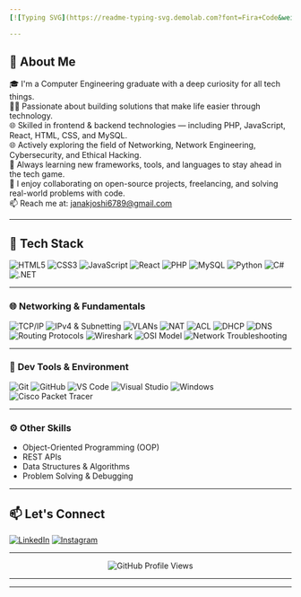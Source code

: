 ```yaml
---
[![Typing SVG](https://readme-typing-svg.demolab.com?font=Fira+Code&weight=800&size=28&pause=700&color=008000&background=00000000&center=true&vCenter=true&width=700&lines=🙏+Hey+there+👋+I'm+Janak+Joshi!❤️)](https://git.io/typing-svg)

---
```


## 🚀 About Me

🎓 I'm a Computer Engineering graduate with a deep curiosity for all tech things.  
👨‍💻 Passionate about building solutions that make life easier through technology.  
🌐 Skilled in frontend & backend technologies — including PHP, JavaScript, React, HTML, CSS, and MySQL.                      
🌐 Actively exploring the field of Networking, Network Engineering, Cybersecurity, and Ethical Hacking.  
🧠 Always learning new frameworks, tools, and languages to stay ahead in the tech game.  
🤝 I enjoy collaborating on open-source projects, freelancing, and solving real-world problems with code.  
📫 Reach me at: [janakjoshi6789@gmail.com](mailto:janakjoshi6789@gmail.com)  

---

## 🔧 Tech Stack


![HTML5](https://img.shields.io/badge/-HTML5-333?&logo=html5)
![CSS3](https://img.shields.io/badge/-CSS3-333?&logo=css3)
![JavaScript](https://img.shields.io/badge/-JavaScript-333?&logo=javascript)
![React](https://img.shields.io/badge/-React-333?&logo=react)
![PHP](https://img.shields.io/badge/-PHP-333?&logo=php)
![MySQL](https://img.shields.io/badge/-MySQL-333?&logo=mysql)
![Python](https://img.shields.io/badge/-Python-333?&logo=python)
![C#](https://img.shields.io/badge/-C%23-333?&logo=c-sharp)
![.NET](https://img.shields.io/badge/-.NET-333?&logo=dotnet)

---
### 🌐 **Networking & Fundamentals**

![TCP/IP](https://img.shields.io/badge/-TCP%2FIP-333?&logo=ethernet)
![IPv4 & Subnetting](https://img.shields.io/badge/-IPv4%20%26%20Subnetting-333?&logo=ipfs)
![VLANs](https://img.shields.io/badge/-VLANs-333?&logo=cisco)
![NAT](https://img.shields.io/badge/-NAT-333?&logo=cloudflare)
![ACL](https://img.shields.io/badge/-Access%20Control%20List%20(ACL)-333?&logo=verizon)
![DHCP](https://img.shields.io/badge/-DHCP-333?&logo=networking)
![DNS](https://img.shields.io/badge/-DNS-333?&logo=cloudflare)
![Routing Protocols](https://img.shields.io/badge/-Routing%20(OSPF%2C%20RIP)-333?&logo=internet-explorer)
![Wireshark](https://img.shields.io/badge/-Wireshark-333?&logo=wireshark)
![OSI Model](https://img.shields.io/badge/-OSI%20Model-333?&logo=freenas)
![Network Troubleshooting](https://img.shields.io/badge/-Ping%2FTraceroute%2FARP-333?&logo=waze)

---
### 🔧 **Dev Tools & Environment**

![Git](https://img.shields.io/badge/-Git-333?&logo=git)
![GitHub](https://img.shields.io/badge/-GitHub-333?&logo=github)
![VS Code](https://img.shields.io/badge/-VS%20Code-333?&logo=visual-studio-code)
![Visual Studio](https://img.shields.io/badge/-Visual%20Studio-333?&logo=visual-studio)
![Windows](https://img.shields.io/badge/-Windows-333?&logo=windows)
![Cisco Packet Tracer](https://img.shields.io/badge/-Cisco%20Packet%20Tracer-333?&logo=cisco)

---



### ⚙️ **Other Skills**

- Object-Oriented Programming (OOP)  
- REST APIs  
- Data Structures & Algorithms  
- Problem Solving & Debugging  

---

## 📫 Let's Connect

[![LinkedIn](https://img.shields.io/badge/-LinkedIn-0077B5?logo=linkedin&style=flat)](https://www.linkedin.com/in/janak-joshi-088667287/)
[![Instagram](https://img.shields.io/badge/-Instagram-E4405F?logo=instagram&style=flat)](https://www.instagram.com/janakjoshi6789/)

---

<p align="center">
  <img src="https://komarev.com/ghpvc/?username=janak-joshi6789&label=🔥+Profile+Views&color=FF69B4&style=for-the-badge" alt="GitHub Profile Views" />
</p>

---
---


